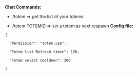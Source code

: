 **Chat Commands:**

- /totem => get the list of your totems

- /totem TOTEMID => set a totem as next respawn
**Config file:**

````
{

  "Permission": "totem.use",

  "Totem list Refresh timer": 120,

  "Totem select cooldown": 300

}
````